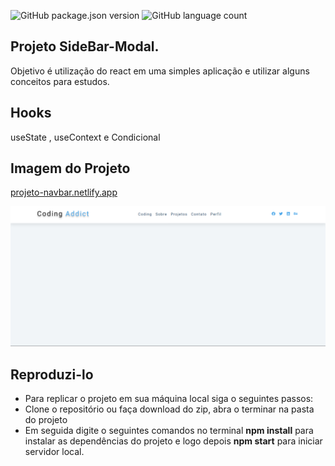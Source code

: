 ![GitHub package.json version](https://img.shields.io/github/package-json/v/jefferson1984/projeto-navBar)
![GitHub language count](https://img.shields.io/github/languages/count/jefferson1984/projeto-navBar)

## Projeto SideBar-Modal.

Objetivo é utilização do react em uma simples aplicação e utilizar alguns conceitos para estudos.

## Hooks

useState , useContext e Condicional

## Imagem do Projeto

[projeto-navbar.netlify.app](https://projeto-navbar.netlify.app/)

<img src="https://github.com/jefferson1984/projeto-navBar/blob/main/navbar2.png">

## Reproduzi-lo

<ul>
  <li>Para replicar o projeto em sua máquina local siga o seguintes passos:</li>
  <li>Clone o repositório ou faça download do zip,  abra o terminar na pasta do projeto</li>
  <li>Em seguida digite o seguintes comandos no terminal  <strong>npm install</strong> para instalar as dependências do projeto e logo depois  <strong>npm start</strong> para iniciar servidor local.</li>
</ul>
